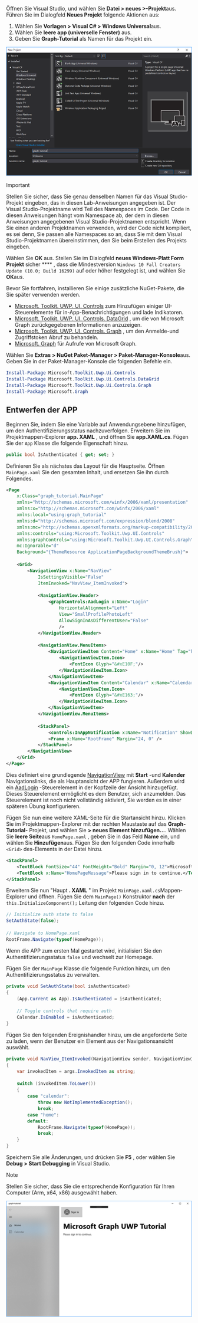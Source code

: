 <!-- markdownlint-disable MD002 MD041 -->

Öffnen Sie Visual Studio, und wählen Sie **Datei > neues >-Projekt**aus. Führen Sie im Dialogfeld **Neues Projekt** folgende Aktionen aus:

1. Wählen Sie **Vorlagen > Visual C# > Windows Universal**aus.
1. Wählen Sie **leere app (universelle Fenster)** aus.
1. Geben Sie **Graph-Tutorial** als Namen für das Projekt ein.

![Dialogfeld zum Erstellen eines neuen Projekts in Visual Studio 2017](./images/vs-newproj-01.png)

> [!IMPORTANT]
> Stellen Sie sicher, dass Sie genau denselben Namen für das Visual Studio-Projekt eingeben, das in diesen Lab-Anweisungen angegeben ist. Der Visual Studio-Projektname wird Teil des Namespaces im Code. Der Code in diesen Anweisungen hängt vom Namespace ab, der dem in diesen Anweisungen angegebenen Visual Studio-Projektnamen entspricht. Wenn Sie einen anderen Projektnamen verwenden, wird der Code nicht kompiliert, es sei denn, Sie passen alle Namespaces so an, dass Sie mit dem Visual Studio-Projektnamen übereinstimmen, den Sie beim Erstellen des Projekts eingeben.

Wählen Sie **OK** aus. Stellen Sie im Dialogfeld **neues Windows-Platt Form Projekt** sicher **** , dass die Mindestversion `Windows 10 Fall Creators Update (10.0; Build 16299)` auf oder höher festgelegt ist, und wählen Sie **OK**aus.

Bevor Sie fortfahren, installieren Sie einige zusätzliche NuGet-Pakete, die Sie später verwenden werden.

- [Microsoft. Toolkit. UWP. UI. Controls](https://www.nuget.org/packages/Microsoft.Toolkit.Uwp.Ui.Controls/) zum Hinzufügen einiger UI-Steuerelemente für in-App-Benachrichtigungen und lade Indikatoren.
- [Microsoft. Toolkit. UWP. UI. Controls. DataGrid](https://www.nuget.org/packages/Microsoft.Toolkit.Uwp.Ui.Controls.DataGrid/) , um die von Microsoft Graph zurückgegebenen Informationen anzuzeigen.
- [Microsoft. Toolkit. UWP. UI. Controls. Graph](https://www.nuget.org/packages/Microsoft.Toolkit.Uwp.Ui.Controls.Graph/) , um den Anmelde-und Zugriffstoken Abruf zu behandeln.
- [Microsoft. Graph](https://www.nuget.org/packages/Microsoft.Graph/) für Aufrufe von Microsoft Graph.

Wählen Sie **Extras > NuGet Paket-Manager > Paket-Manager-Konsole**aus. Geben Sie in der Paket-Manager-Konsole die folgenden Befehle ein.

```Powershell
Install-Package Microsoft.Toolkit.Uwp.Ui.Controls
Install-Package Microsoft.Toolkit.Uwp.Ui.Controls.DataGrid
Install-Package Microsoft.Toolkit.Uwp.Ui.Controls.Graph
Install-Package Microsoft.Graph
```

## <a name="design-the-app"></a>Entwerfen der APP

Beginnen Sie, indem Sie eine Variable auf Anwendungsebene hinzufügen, um den Authentifizierungsstatus nachzuverfolgen. Erweitern Sie im Projektmappen-Explorer **app. XAML** , und öffnen Sie **app.XAML.cs**. Fügen Sie der `App` Klasse die folgende Eigenschaft hinzu.

```cs
public bool IsAuthenticated { get; set; }
```

Definieren Sie als nächstes das Layout für die Hauptseite. Öffnen `MainPage.xaml` Sie den gesamten Inhalt, und ersetzen Sie ihn durch Folgendes.

```xml
<Page
    x:Class="graph_tutorial.MainPage"
    xmlns="http://schemas.microsoft.com/winfx/2006/xaml/presentation"
    xmlns:x="http://schemas.microsoft.com/winfx/2006/xaml"
    xmlns:local="using:graph_tutorial"
    xmlns:d="http://schemas.microsoft.com/expression/blend/2008"
    xmlns:mc="http://schemas.openxmlformats.org/markup-compatibility/2006"
    xmlns:controls="using:Microsoft.Toolkit.Uwp.UI.Controls"
    xmlns:graphControls="using:Microsoft.Toolkit.Uwp.UI.Controls.Graph"
    mc:Ignorable="d"
    Background="{ThemeResource ApplicationPageBackgroundThemeBrush}">

    <Grid>
        <NavigationView x:Name="NavView"
            IsSettingsVisible="False"
            ItemInvoked="NavView_ItemInvoked">

            <NavigationView.Header>
                <graphControls:AadLogin x:Name="Login"
                    HorizontalAlignment="Left"
                    View="SmallProfilePhotoLeft"
                    AllowSignInAsDifferentUser="False"
                    />
            </NavigationView.Header>

            <NavigationView.MenuItems>
                <NavigationViewItem Content="Home" x:Name="Home" Tag="home">
                    <NavigationViewItem.Icon>
                        <FontIcon Glyph="&#xE10F;"/>
                    </NavigationViewItem.Icon>
                </NavigationViewItem>
                <NavigationViewItem Content="Calendar" x:Name="Calendar" Tag="calendar">
                    <NavigationViewItem.Icon>
                        <FontIcon Glyph="&#xE163;"/>
                    </NavigationViewItem.Icon>
                </NavigationViewItem>
            </NavigationView.MenuItems>

            <StackPanel>
                <controls:InAppNotification x:Name="Notification" ShowDismissButton="true" />
                <Frame x:Name="RootFrame" Margin="24, 0" />
            </StackPanel>
        </NavigationView>
    </Grid>
</Page>
```

Dies definiert eine grundlegende [NavigationView](https://docs.microsoft.com/uwp/api/windows.ui.xaml.controls.navigationview) mit **Start** -und **Kalender** Navigationslinks, die als Hauptansicht der APP fungieren. Außerdem wird ein [AadLogin](https://docs.microsoft.com/dotnet/api/microsoft.toolkit.uwp.ui.controls.graph.aadlogin?view=win-comm-toolkit-dotnet-stable) -Steuerelement in der Kopfzeile der Ansicht hinzugefügt. Dieses Steuerelement ermöglicht es dem Benutzer, sich anzumelden. Das Steuerelement ist noch nicht vollständig aktiviert, Sie werden es in einer späteren Übung konfigurieren.

Fügen Sie nun eine weitere XAML-Seite für die Startansicht hinzu. Klicken Sie im Projektmappen-Explorer mit der rechten Maustaste auf das **Graph-Tutorial-** Projekt, und wählen Sie **> neues Element hinzufügen...**. Wählen Sie **leere Seite**aus `HomePage.xaml` , geben Sie in das Feld **Name** ein, und wählen Sie **Hinzufügen**aus. Fügen Sie den folgenden Code innerhalb `<Grid>` des-Elements in der Datei hinzu.

```xml
<StackPanel>
    <TextBlock FontSize="44" FontWeight="Bold" Margin="0, 12">Microsoft Graph UWP Tutorial</TextBlock>
    <TextBlock x:Name="HomePageMessage">Please sign in to continue.</TextBlock>
</StackPanel>
```

Erweitern Sie nun "Haupt **. XAML** " im Projekt `MainPage.xaml.cs`Mappen-Explorer und öffnen. Fügen Sie dem `MainPage()` Konstruktor **nach** der `this.InitializeComponent();` Leitung den folgenden Code hinzu.

```cs
// Initialize auth state to false
SetAuthState(false);

// Navigate to HomePage.xaml
RootFrame.Navigate(typeof(HomePage));
```

Wenn die APP zum ersten Mal gestartet wird, initialisiert Sie den Authentifizierungsstatus `false` und wechselt zur Homepage.

Fügen Sie der `MainPage` Klasse die folgende Funktion hinzu, um den Authentifizierungsstatus zu verwalten.

```cs
private void SetAuthState(bool isAuthenticated)
{
    (App.Current as App).IsAuthenticated = isAuthenticated;

    // Toggle controls that require auth
    Calendar.IsEnabled = isAuthenticated;
}
```

Fügen Sie den folgenden Ereignishandler hinzu, um die angeforderte Seite zu laden, wenn der Benutzer ein Element aus der Navigationsansicht auswählt.

```cs
private void NavView_ItemInvoked(NavigationView sender, NavigationViewItemInvokedEventArgs args)
{
    var invokedItem = args.InvokedItem as string;

    switch (invokedItem.ToLower())
    {
        case "calendar":
            throw new NotImplementedException();
            break;
        case "home":
        default:
            RootFrame.Navigate(typeof(HomePage));
            break;
    }
}
```

Speichern Sie alle Änderungen, und drücken Sie **F5** , oder wählen Sie **Debug > Start Debugging** in Visual Studio.

> [!NOTE]
> Stellen Sie sicher, dass Sie die entsprechende Konfiguration für Ihren Computer (Arm, x64, x86) ausgewählt haben.

![Screenshot der Homepage](./images/create-app-01.png)
